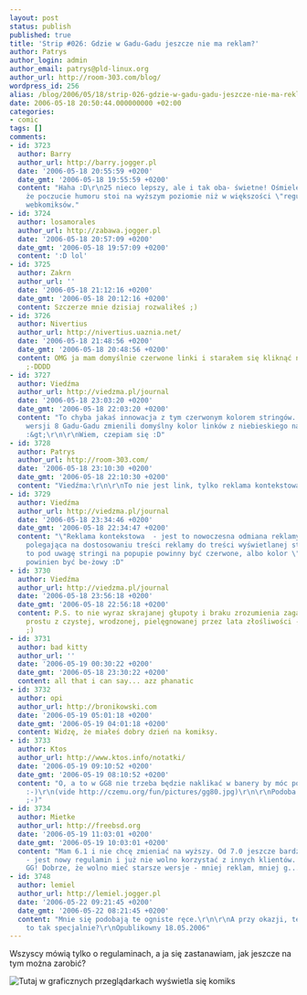 ```yaml
---
layout: post
status: publish
published: true
title: 'Strip #026: Gdzie w Gadu-Gadu jeszcze nie ma reklam?'
author: Patrys
author_login: admin
author_email: patrys@pld-linux.org
author_url: http://room-303.com/blog/
wordpress_id: 256
alias: /blog/2006/05/18/strip-026-gdzie-w-gadu-gadu-jeszcze-nie-ma-reklam/
date: 2006-05-18 20:50:44.000000000 +02:00
categories:
- comic
tags: []
comments:
- id: 3723
  author: Barry
  author_url: http://barry.jogger.pl
  date: '2006-05-18 20:55:59 +0200'
  date_gmt: '2006-05-18 19:55:59 +0200'
  content: "Haha :D\r\n25 nieco lepszy, ale i tak oba- świetne! Ośmielę się stwierdzić,
    że poczucie humoru stoi na wyższym poziomie niż w większości \"regularnych\" polskich
    webkomiksów."
- id: 3724
  author: losamorales
  author_url: http://zabawa.jogger.pl
  date: '2006-05-18 20:57:09 +0200'
  date_gmt: '2006-05-18 19:57:09 +0200'
  content: ':D lol'
- id: 3725
  author: Zakrn
  author_url: ''
  date: '2006-05-18 21:12:16 +0200'
  date_gmt: '2006-05-18 20:12:16 +0200'
  content: Szczerze mnie dzisiaj rozwaliłeś ;)
- id: 3726
  author: Nivertius
  author_url: http://nivertius.uaznia.net/
  date: '2006-05-18 21:48:56 +0200'
  date_gmt: '2006-05-18 20:48:56 +0200'
  content: OMG ja mam domyślnie czerwone linki i starałem się kliknąć na napis 'stringi'
    ;-DDDD
- id: 3727
  author: Viedźma
  author_url: http://viedzma.pl/journal
  date: '2006-05-18 23:03:20 +0200'
  date_gmt: '2006-05-18 22:03:20 +0200'
  content: "To chyba jakaś innowacja z tym czerwonym kolorem stringów. Widocznie w
    wersji 8 Gadu-Gadu zmienili domyślny kolor linków z niebieskiego na czerowny...
    :&gt;\r\n\r\nWiem, czepiam się :D"
- id: 3728
  author: Patrys
  author_url: http://room-303.com/
  date: '2006-05-18 23:10:30 +0200'
  date_gmt: '2006-05-18 22:10:30 +0200'
  content: "Viedźma:\r\n\r\nTo nie jest link, tylko reklama kontekstowa :)"
- id: 3729
  author: Viedźma
  author_url: http://viedzma.pl/journal
  date: '2006-05-18 23:34:46 +0200'
  date_gmt: '2006-05-18 22:34:47 +0200'
  content: "\"Reklama kontekstowa  - jest to nowoczesna odmiana reklamy internetowej
    polegająca na dostosowaniu treści reklamy do treści wyświetlanej strony.\" \r\n\r\nBiorąc
    to pod uwagę stringi na popupie powinny być czerwone, albo kolor \"reklamy kontekstowej\"
    powinien być be-żowy :D"
- id: 3730
  author: Viedźma
  author_url: http://viedzma.pl/journal
  date: '2006-05-18 23:56:18 +0200'
  date_gmt: '2006-05-18 22:56:18 +0200'
  content: P.S. to nie wyraz skrajanej głupoty i braku zrozumienia zagadnienia, po
    prostu z czystej, wrodzonej, pielęgnowanej przez lata złośliwości - się czepiam
    ;)
- id: 3731
  author: bad kitty
  author_url: ''
  date: '2006-05-19 00:30:22 +0200'
  date_gmt: '2006-05-18 23:30:22 +0200'
  content: all that i can say... azz phanatic
- id: 3732
  author: opi
  author_url: http://bronikowski.com
  date: '2006-05-19 05:01:18 +0200'
  date_gmt: '2006-05-19 04:01:18 +0200'
  content: Widzę, że miałeś dobry dzień na komiksy.
- id: 3733
  author: Ktos
  author_url: http://www.ktos.info/notatki/
  date: '2006-05-19 09:10:52 +0200'
  date_gmt: '2006-05-19 08:10:52 +0200'
  content: "O, a to w GG8 nie trzeba będzie naklikać w banery by móc pogadać z kimś?
    :-)\r\n(vide http://czemu.org/fun/pictures/gg80.jpg)\r\n\r\nPodoba mi się ta reklama
    ;-)"
- id: 3734
  author: Mietke
  author_url: http://freebsd.org
  date: '2006-05-19 11:03:01 +0200'
  date_gmt: '2006-05-19 10:03:01 +0200'
  content: "Mam 6.1 i nie chcę zmieniać na wyższy. Od 7.0 jeszcze bardziej żre resources.\r\nBTW
    - jest nowy regulamin i już nie wolno korzystać z innych klientów. Tylko oryginalne
    GG! Dobrze, że wolno mieć starsze wersje - mniej reklam, mniej g..."
- id: 3748
  author: lemiel
  author_url: http://lemiel.jogger.pl
  date: '2006-05-22 09:21:45 +0200'
  date_gmt: '2006-05-22 08:21:45 +0200'
  content: "Mnie się podobają te ogniste ręce.\r\n\r\nA przy okazji, ten \"Opublikowny\"
    to tak specjalnie?\r\nOpublikowny 18.05.2006"
---
```

<p>Wszyscy mówią tylko o regulaminach, a ja się zastanawiam, jak jeszcze na tym można zarobić?</p>

<p class="strip"><img src="http://comic.room-303.com/strips/026-gg8.png" alt="Tutaj w graficznych przeglądarkach wyświetla się komiks" /></p>
